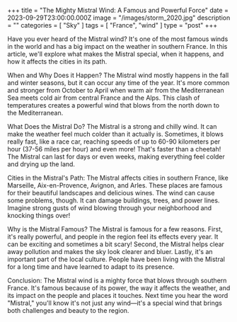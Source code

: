 +++
title = "The Mighty Mistral Wind: A Famous and Powerful Force"
date = 2023-09-29T23:00:00.000Z
image = "/images/storm_2020.jpg"
description = ""
categories = [ "Sky" ]
tags = [ "France", "wind" ]
type = "post"
+++

Have you ever heard of the Mistral wind? It's one of the most famous winds in the world and has a big impact on the weather in southern France. In this article, we'll explore what makes the Mistral special, when it happens, and how it affects the cities in its path.

When and Why Does it Happen?
The Mistral wind mostly happens in the fall and winter seasons, but it can occur any time of the year. It's more common and stronger from October to April when warm air from the Mediterranean Sea meets cold air from central France and the Alps. This clash of temperatures creates a powerful wind that blows from the north down to the Mediterranean.

What Does the Mistral Do?
The Mistral is a strong and chilly wind. It can make the weather feel much colder than it actually is. Sometimes, it blows really fast, like a race car, reaching speeds of up to 60-90 kilometers per hour (37-56 miles per hour) and even more! That's faster than a cheetah! The Mistral can last for days or even weeks, making everything feel colder and drying up the land.

Cities in the Mistral's Path:
The Mistral affects cities in southern France, like Marseille, Aix-en-Provence, Avignon, and Arles. These places are famous for their beautiful landscapes and delicious wines. The wind can cause some problems, though. It can damage buildings, trees, and power lines. Imagine strong gusts of wind blowing through your neighborhood and knocking things over!

Why is the Mistral Famous?
The Mistral is famous for a few reasons. First, it's really powerful, and people in the region feel its effects every year. It can be exciting and sometimes a bit scary! Second, the Mistral helps clear away pollution and makes the sky look clearer and bluer. Lastly, it's an important part of the local culture. People have been living with the Mistral for a long time and have learned to adapt to its presence.

Conclusion:
The Mistral wind is a mighty force that blows through southern France. It's famous because of its power, the way it affects the weather, and its impact on the people and places it touches. Next time you hear the word "Mistral," you'll know it's not just any wind—it's a special wind that brings both challenges and beauty to the region.
